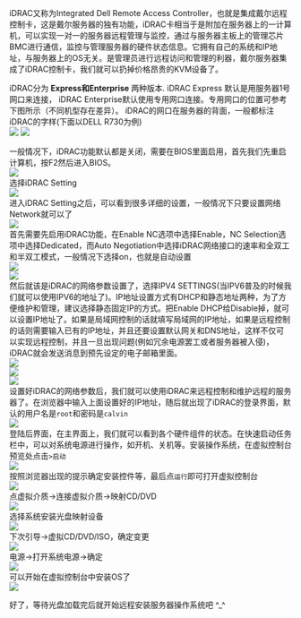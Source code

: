

iDRAC又称为Integrated Dell Remote Access Controller，也就是集成戴尔远程控制卡，这是戴尔服务器的独有功能，iDRAC卡相当于是附加在服务器上的一计算机，可以实现一对一的服务器远程管理与监控，通过与服务器主板上的管理芯片BMC进行通信，监控与管理服务器的硬件状态信息。它拥有自己的系统和IP地址，与服务器上的OS无关。是管理员进行远程访问和管理的利器，戴尔服务器集成了iDRAC控制卡，我们就可以扔掉价格昂贵的KVM设备了。  

iDRAC分为 **Express和Enterprise** 两种版本.
iDRAC Express 默认是用服务器1号网口来连接，
iDRAC Enterprise默认使用专用网口连接。专用网口的位置可参考下图所示（不同机型存在差异）。
iDRAC的网口在服务器的背面，一般都标注iDRAC的字样(下面以DELL R730为例)  
![](assets/0523_dell_r730_01.png)
![](assets/0523_dell_r730_02.png)

一般情况下，iDRAC功能默认都是关闭，需要在BIOS里面启用，首先我们先重启计算机，按F2然后进入BIOS。  
[![](assets/0523_dell_idrac_02.png)](http://dbase.cc/img/2017/0523_dell_idrac_02.png)  
选择iDRAC Setting  
[![](assets/0523_dell_idrac_03.png)](http://dbase.cc/img/2017/0523_dell_idrac_03.png)  
进入iDRAC Setting之后，可以看到很多详细的设置，一般情况下只要设置网络Network就可以了  
[![](assets/0523_dell_idrac_04.png)](http://dbase.cc/img/2017/0523_dell_idrac_04.png)  
首先需要先启用iDRAC功能，在Enable NC选项中选择Enable，NC Selection选项中选择Dedicated，而Auto Negotiation中选择iDRAC网络接口的速率和全双工和半双工模式，一般情况下选择on，也就是自动设置  
[![](assets/0523_dell_idrac_05.png)](http://dbase.cc/img/2017/0523_dell_idrac_05.png)  
[![](assets/0523_dell_idrac_06.png)](http://dbase.cc/img/2017/0523_dell_idrac_06.png)  
然后就该是iDRAC的网络参数设置了，选择IPV4 SETTINGS(当IPV6普及的时候我们就可以使用IPV6的地址了)。IP地址设置方式有DHCP和静态地址两种，为了方便维护和管理，建议选择静态固定IP的方式。把Enable DHCP给Disable掉，就可以设置IP地址了。如果是局域网控制的话就填写局域网的IP地址，如果是远程控制的话则需要输入已有的IP地址，并且还要设置默认网关和DNS地址，这样不仅可以实现远程控制，并且一旦出现问题(例如冗余电源罢工或者服务器被入侵)，iDRAC就会发送消息到预先设定的电子邮箱里面。  
[![](assets/0523_dell_idrac_07.png)](http://dbase.cc/img/2017/0523_dell_idrac_07.png)  
[![](assets/0523_dell_idrac_08.png)](http://dbase.cc/img/2017/0523_dell_idrac_08.png)  
[![](assets/0523_dell_idrac_09.png)](http://dbase.cc/img/2017/0523_dell_idrac_09.png)  
设置好iDRAC的网络参数后，我们就可以使用iDRAC来远程控制和维护远程的服务器了。在浏览器中输入上面设置好的IP地址，随后就出现了iDRAC的登录界面，默认的用户名是`root`和密码是`calvin`  
[![](assets/0523_dell_idrac_13.png)](http://dbase.cc/img/2017/0523_dell_idrac_13.png)  
登陆后界面，在主界面上，我们就可以看到各个硬件组件的状态。在快速启动任务栏中，可以对系统电源进行操作，如开机、关机等。安装操作系统，在虚拟控制台预览处点击`>启动`  
[![](assets/0523_dell_idrac_14.png)](http://dbase.cc/img/2017/0523_dell_idrac_14.png)  
按照浏览器出现的提示确定安装控件等，最后点`运行`即可打开虚拟控制台  
[![](assets/0523_dell_idrac_15.png)](http://dbase.cc/img/2017/0523_dell_idrac_15.png)  
点虚拟介质->连接虚拟介质->映射CD/DVD  
[![](assets/0523_dell_idrac_16.png)](http://dbase.cc/img/2017/0523_dell_idrac_16.png)  
选择系统安装光盘映射设备  
[![](assets/0523_dell_idrac_17.png)](http://dbase.cc/img/2017/0523_dell_idrac_17.png)  
下次引导->虚拟CD/DVD/ISO，确定变更  
[![](assets/0523_dell_idrac_18.png)](http://dbase.cc/img/2017/0523_dell_idrac_18.png)  
电源->打开系统电源->确定  
[![](assets/0523_dell_idrac_19.png)](http://dbase.cc/img/2017/0523_dell_idrac_19.png)  
可以开始在虚拟控制台中安装OS了  
[![](assets/0523_dell_idrac_20.png)](http://dbase.cc/img/2017/0523_dell_idrac_20.png)

好了，等待光盘加载完后就开始远程安装服务器操作系统吧 ^\_^